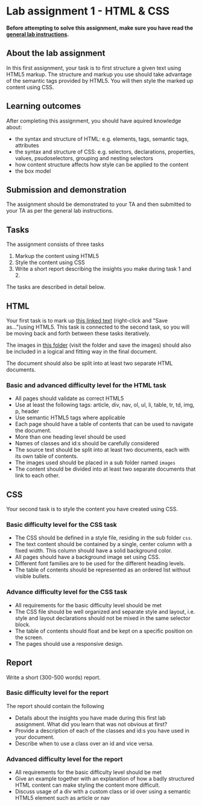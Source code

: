 # Lab assignment 1 - HTML & CSS

**Before attempting to solve this assignment, make sure you have read the [general lab instructions](page.en.php?id=labs).**

## About the lab assignment

In this first assignment, your task is to first structure a given text using HTML5 markup. The structure and markup you use should take advantage of the semantic tags provided by HTML5. You will then style the marked up content using CSS.   

## Learning outcomes

After completing this assignment, you should have aquired knowledge about:

* the syntax and structure of HTML: e.g. elements, tags, semantic tags, 
  attributes
* the syntax and structure of CSS: e.g. selectors, declarations, properties, 
  values, psudoselectors, grouping and nesting selectors 
* how content structure affects how style can be applied to the content
* the box model

## Submission and demonstration

The assignment should be demonstrated to your TA and then submitted to your TA as per the general lab instructions.

## Tasks

The assignment consists of three tasks

1. Markup the content using HTML5
2. Style the content using CSS
3. Write a short report describing the insights you make during task 1 and 2.

The tasks are described in detail below.

## HTML

Your first task is to mark up [this linked text](http://www.ida.liu.se/~729G26/labtemplates/lab1/lab1.txt) (right-click and "Save as...")using HTML5. This task is connected to the second task, so you will be moving back and forth between these tasks iteratively.

The images in [this folder](http://www.ida.liu.se/~729G26/labtemplates/lab1/images) (visit the folder and save the images) should also be included in a logical and fitting way in the final document.

The document should also be split into at least two separate HTML documents.

### Basic and advanced difficulty level for the HTML task

* All pages should validate as correct HTML5
* Use at least the following tags: article, div, nav, ol, ul, li, table, tr, td, img, p, header
* Use semantic HTML5 tags where applicable
* Each page should have a table of contents that can be used to navigate the  document.
* More than one heading level should be used
* Names of classes and id:s should be carefully considered
* The source text should be split into at least two documents, each with its own table of contents.
* The images used should be placed in a sub folder named `images`
* The content should be divided into at least two separate documents that link to each other.

## CSS

Your second task is to style the content you have created using CSS.

### Basic difficulty level for the CSS task
* The CSS should be defined in a style file, residing in the sub folder `css`.
* The text content should be contained by a single, center column with a fixed  width. This column should have a solid background color.
* All pages should have a background image set using CSS.
* Different font families are to be used for the different heading levels.
* The table of contents should be represented as an ordered list without visible bullets.

### Advance difficulty level for the CSS task

* All requirements for the basic difficulty level should be met
* The CSS file should be well organized and separate style and layout, i.e. style and layout declarations should not be mixed in the same selector block.
* The table of contents should float and be kept on a specific position on the screen. 
* The pages should use a responsive design.

## Report

Write a short (300-500 words) report.

### Basic difficulty level for the report

The report should contain the following

* Details about the insights you have made during this first lab assignment. What did you learn that was not obvious at first?
* Provide a description of each of the classes and id:s you have used in your document.
* Describe when to use a class over an id and vice versa.

### Advanced difficulty level for the report
* All requirements for the basic difficulty level should be met
* Give an example together with an explanation of how a badly structured HTML content can make styling the content more difficult.
* Discuss usage of a div with a custom class or id over using a semantic HTML5 element such as article or nav

